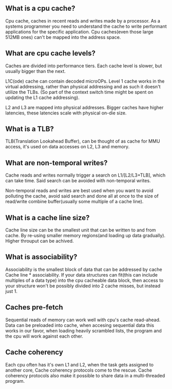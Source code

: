 What is a cpu cache?
--------------------
Cpu cache, caches in recent reads and writes made by a processor.
As a systems programmer you need to understand the cache to write performant applications for the specific application.
Cpu caches(even those large 512MB ones) can't be mapped into the address space.

What are cpu cache levels?
--------------------------
Caches are divided into performance tiers.
Each cache level is slower, but usually bigger than the next.

L1C(ode) cache can contain decoded microOPs.
Level 1 cache works in the virtual addressing, rather than physical addressing and as such it doesn't utilize the TLBs.
(So part of the context switch time might be spent on updating the L1 cache addressing).

L2 and L3 are mapped into physical addresses.
Bigger caches have higher latencies, these latencies scale with physical on-die size.

What is a TLB?
--------------
TLB(Translation Lookahead Buffer), can be thought of as cache for MMU access, it's used on data accesses on L2, L3 and memory.

What are non-temporal writes?
-----------------------------
Cache reads and writes normally trigger a search on L1/[L2/L3+TLB], which can take time.
Said search can be avoided with non-temporal writes.

Non-temporal reads and writes are best used when you want to avoid polluting the cache, avoid said search and done all at once to the size of read/write combine buffer(usually some multiple of a cache line).

What is a cache line size?
--------------------------
Cache line size can be the smallest unit that can be written to and from cache.
By re-using smaller memory regions(and loading up data gradually).
Higher throuput can be achived.

What is associability?
----------------------
Associability is the smallest block of data that can be addressed by cache
Cache line * associability.
If your data structures can fit(this can include multiples of a data type) into the cpu cacheable data block, then access to your structure won't be possibly divided into 2 cache misses, but instead just 1.

Caches pre-fetch
----------------
Sequential reads of memory can work well with cpu's cache read-ahead.
Data can be preloaded into cache, when accesing sequential data this works in our favor, when loading heavily scrambled lists, the program and the cpu will work against each other.

Cache coherency
---------------
Each cpu often has it's own L1 and L2, when the task gets assigned to another core, Cache coherency protocols come to the rescue.
Cache coherency protocols also make it possible to share data in a multi-threaded program.

